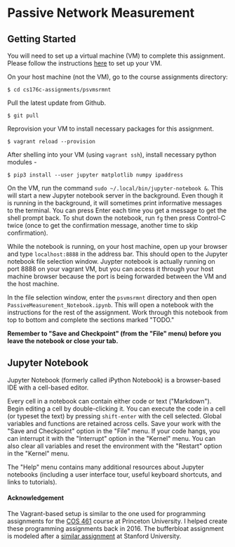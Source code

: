 # Passive Network Measurement

## Getting Started

You will need to set up a virtual machine (VM) to complete this assignment. Please follow the instructions [here](https://github.com/SNL-UCSB/cs176c-assignments) to set up your VM.


On your host machine (not the VM), go to the course assignments directory:

```
$ cd cs176c-assignments/psvmsrmnt
```
 Pull the latest update from Github.
```
$ git pull
```

Reprovision your VM to install necessary packages for this assignment.

```
$ vagrant reload --provision
```
After shelling into your VM (using `vagrant ssh`), install necessary python modules -

```
$ pip3 install --user jupyter matplotlib numpy ipaddress
```

On the VM, run the command `sudo ~/.local/bin/jupyter-notebook &`. This will
start a new Jupyter notebook server in the background. Even though it is
running in the background, it will sometimes print informative messages to the
terminal. You can press Enter each time you get a message to get the shell
prompt back. To shut down the notebook, run `fg` then press Control-C twice
(once to get the confirmation message, another time to skip confirmation).

While the notebook is running, on your host machine, open up your browser and
type `localhost:8888` in the address bar. This should open to the Jupyter
notebook file selection window.  Juypter notebook is actually running on port
8888 on your vagrant VM, but you can access it through your host machine
browser because the port is being forwarded between the VM and the host
machine.  

In the file selection window, enter the `psvmsrmnt` directory and then open
`PassiveMeasurement_Notebook.ipynb`. This will open a notebook with the instructions
for the rest of the assignment.  Work through this notebook from top to bottom
and complete the sections marked "TODO."

**Remember to "Save and Checkpoint" (from the "File" menu) before you leave the
notebook or close your tab.**  

## Jupyter Notebook

Jupyter Notebook (formerly called iPython Notebook) is a browser-based IDE with
a cell-based editor.

Every cell in a notebook can contain either code or text ("Markdown"). Begin
editing a cell by double-clicking it. You can execute the code in a cell (or
typeset the text) by pressing `shift-enter` with the cell selected.  Global
variables and functions are retained across cells. Save your work with the
"Save and Checkpoint" option in the "File" menu. If your code hangs, you can
interrupt it with the "Interrupt" option in the "Kernel" menu.  You can also
clear all variables and reset the environment with the "Restart" option in the
"Kernel" menu.

The "Help" menu contains many additional resources about Jupyter notebooks
(including a user interface tour, useful keyboard shortcuts, and links to
tutorials).

#### Acknowledgement
The Vagrant-based setup is similar to the one used for programming assignments for the [COS 461](https://www.cs.princeton.edu/courses/archive/spring16/cos461/) course at Princeton University. I helped create these programming assignments back in 2016.  The bufferbloat assignment is modeled after a [similar assignment](http://web.stanford.edu/class/cs244/pa1.html) at Stanford University.

